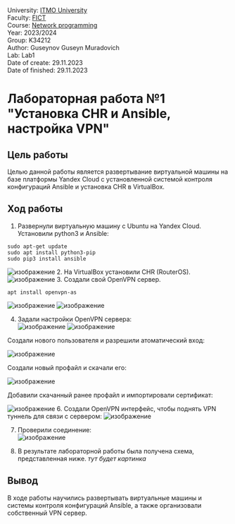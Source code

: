University: [ITMO University](https://itmo.ru/ru/) \
Faculty: [FICT](https://fict.itmo.ru) \
Course: [Network programming](https://github.com/itmo-ict-faculty/network-programming) \
Year: 2023/2024 \
Group: K34212 \
Author: Guseynov Guseyn Muradovich \
Lab: Lab1 \
Date of create: 29.11.2023 \
Date of finished: 29.11.2023

# Лабораторная работа №1 "Установка CHR и Ansible, настройка VPN"

## Цель работы
Целью данной работы является развертывание виртуальной машины на базе платформы Yandex Cloud с установленной системой контроля конфигураций Ansible и установка CHR в VirtualBox.

## Ход работы
1. Развернули виртуальную машину с Ubuntu на Yandex Cloud. \
Установили python3 и Ansible:
```
sudo apt-get update
sudo apt install python3-pip
sudo pip3 install ansible
```
![изображение](https://github.com/GuseynovGM/2023_2024-network-programming-k33212-Guseynov_G_M/blob/main/lab1/images/1.%20ansible.png)
2. На VirtualBox установили CHR (RouterOS).
![изображение](https://github.com/GuseynovGM/2023_2024-network-programming-k33212-Guseynov_G_M/blob/main/lab1/images/2microtik.png)
3. Cоздали свой OpenVPN сервер.
```
apt install openvpn-as
```
![изображение](https://github.com/GuseynovGM/2023_2024-network-programming-k33212-Guseynov_G_M/blob/main/lab1/images/3.%20openvpn.png)
![изображение](https://github.com/GuseynovGM/2023_2024-network-programming-k33212-Guseynov_G_M/blob/main/lab1/images/4.%20openvpn.png)

4. Задали настройки OpenVPN сервера: \
![изображение](https://github.com/GuseynovGM/2023_2024-network-programming-k33212-Guseynov_G_M/blob/main/lab1/images/5.%20TCP.png)
![изображение](https://github.com/GuseynovGM/2023_2024-network-programming-k33212-Guseynov_G_M/blob/main/lab1/images/6.%20TLS%20off.png)

Создали нового пользователя и разрешили атоматический вход:

![изображение](https://github.com/GuseynovGM/2023_2024-network-programming-k33212-Guseynov_G_M/blob/main/lab1/images/7.%20user%20add.png)


Создали новый профайл и скачали его:

![изображение](https://github.com/GuseynovGM/2023_2024-network-programming-k33212-Guseynov_G_M/blob/main/lab1/images/8.%20profiles.png)


Добавили скачанный ранее профайл и импортировали сертификат: 

![изображение](https://github.com/GuseynovGM/2023_2024-network-programming-k33212-Guseynov_G_M/blob/main/lab1/images/9.%20cert.png)
6. Создали OpenVPN интерфейс, чтобы поднять VPN туннель для связи с сервером:
![изображение](https://github.com/GuseynovGM/2023_2024-network-programming-k33212-Guseynov_G_M/blob/main/lab1/images/10.%20new%20interface.png)

7. Проверили соединение: \
![изображение](https://github.com/GuseynovGM/2023_2024-network-programming-k33212-Guseynov_G_M/blob/main/lab1/images/11.%20conected.png)

8. В результате лабораторной работы была получена схема, представленная ниже.
*тут будет картинка*

## Вывод
В ходе работы научились развертывать виртуальные машины и системы контроля конфигураций Ansible, а также организовали собственный VPN сервер.
